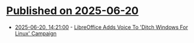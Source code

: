 # [Published on 2025-06-20](index.md)

* [2025-06-20, 14:21:00](https://soylentnews.org/article.pl?sid=25/06/19/2327225&from=rss) - [LibreOffice Adds Voice To 'Ditch Windows For Linux' Campaign](https://soylentnews.org/article.pl?sid=25/06/19/2327225&from=rss)

